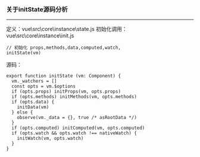 ### 关于initState源码分析
---
定义：vue\src\core\instance\state.js
初始化调用：vue\src\core\instance\init.js
```
// 初始化 props,methods,data,computed,watch,
initState(vm)
```
源码：
```
export function initState (vm: Component) {
  vm._watchers = []
  const opts = vm.$options
  if (opts.props) initProps(vm, opts.props)
  if (opts.methods) initMethods(vm, opts.methods)
  if (opts.data) {
    initData(vm)
  } else {
    observe(vm._data = {}, true /* asRootData */)
  }
  if (opts.computed) initComputed(vm, opts.computed)
  if (opts.watch && opts.watch !== nativeWatch) {
    initWatch(vm, opts.watch)
  }
}
```